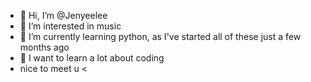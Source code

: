 - 👋 Hi, I’m @Jenyeelee
- 👀 I’m interested in music
- 🌱 I’m currently learning python, as I've started all of these just a few months ago
- 💞️ I want to learn a lot about coding
- nice to meet u <

<!---
Jenyeelee/Jenyeelee is a ✨ special ✨ repository because its `README.md` (this file) appears on your GitHub profile.
You can click the Preview link to take a look at your changes.
--->
